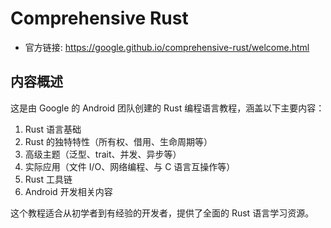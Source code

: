 # Comprehensive Rust

- 官方链接: https://google.github.io/comprehensive-rust/welcome.html

## 内容概述

这是由 Google 的 Android 团队创建的 Rust 编程语言教程，涵盖以下主要内容：

1. Rust 语言基础
2. Rust 的独特特性（所有权、借用、生命周期等）
3. 高级主题（泛型、trait、并发、异步等）
4. 实际应用（文件 I/O、网络编程、与 C 语言互操作等）
5. Rust 工具链
6. Android 开发相关内容

这个教程适合从初学者到有经验的开发者，提供了全面的 Rust 语言学习资源。
